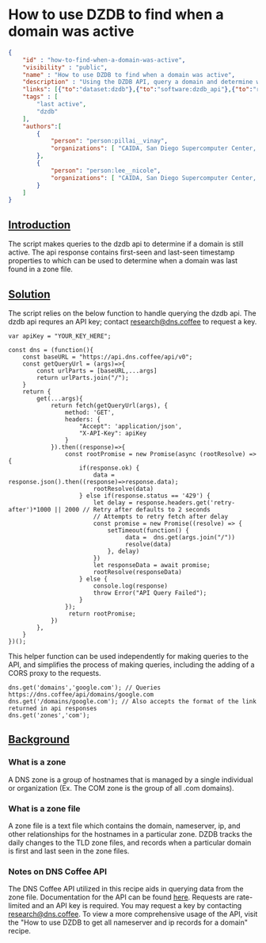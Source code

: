 # How to use DZDB to find when a domain was active

~~~json
{
    "id" : "how-to-find-when-a-domain-was-active",
    "visibility" : "public",
    "name" : "How to use DZDB to find when a domain was active",
    "description" : "Using the DZDB API, query a domain and determine when it was last active",
    "links": [{"to":"dataset:dzdb"},{"to":"software:dzdb_api"},{"to":"recipe:how_to_find_a_domains_ns_and_a_records"}],
    "tags" : [
        "last active",
        "dzdb"
    ],
    "authors":[
        {
            "person": "person:pillai__vinay",
            "organizations": [ "CAIDA, San Diego Supercomputer Center, University of California San Diego" ]
        },
        {
            "person": "person:lee__nicole",
            "organizations": [ "CAIDA, San Diego Supercomputer Center, University of California San Diego" ]
        }
    ]
}
~~~

## **<ins>Introduction</ins>**

The script makes queries to the dzdb api to determine if a domain is still active. The api response contains first-seen and last-seen timestamp properties to which can be used to determine when a domain was last found in a zone file.

## **<ins>Solution</ins>**
The script relies on the below function to handle querying the dzdb api. The dzdb api requres an API key; contact research@dns.coffee to request a key.

~~~
var apiKey = "YOUR_KEY_HERE";

const dns = (function(){
    const baseURL = "https://api.dns.coffee/api/v0";
    const getQueryUrl = (args)=>{
        const urlParts = [baseURL,...args]
        return urlParts.join("/");
    }
    return {
        get(...args){
            return fetch(getQueryUrl(args), {
                method: 'GET',
                headers: {
                    "Accept": 'application/json',
                    "X-API-Key": apiKey
                }
            }).then((response)=>{
                const rootPromise = new Promise(async (rootResolve) => {
                    if(response.ok) {
                        data =  response.json().then((response)=>response.data);
                        rootResolve(data)
                    } else if(response.status == '429') {
                        let delay = response.headers.get('retry-after')*1000 || 2000 // Retry after defaults to 2 seconds
                        // Attempts to retry fetch after delay
                        const promise = new Promise((resolve) => {
                            setTimeout(function() {
                                 data =  dns.get(args.join("/"))
                                 resolve(data)
                            }, delay)    
                        }) 
                        let responseData = await promise;
                        rootResolve(responseData)
                    } else {
                        console.log(response)
                        throw Error("API Query Failed");
                    }
                });
                 return rootPromise; 
            }) 
        },
    }
})();
~~~

This helper function can be used independently for making queries to the API, and simplifies the process of making queries, including the adding of a CORS proxy to the requests. 

~~~
dns.get('domains','google.com'); // Queries https://dns.coffee/api/domains/google.com
dns.get('/domains/google.com'); // Also accepts the format of the link returned in api responses
dns.get('zones','com');
~~~

## **<ins>Background</ins>**
### What is a zone 
A DNS zone is a group of hostnames that is managed by a single individual or organization (Ex. The COM zone is the group of all .com domains).
### What is a zone file
A zone file is a text file which contains the domain, nameserver, ip, and other relationships for the hostnames in a particular zone. DZDB tracks the daily changes to the TLD zone files, and records when a particular domain is first and last seen in the zone files.
### Notes on DNS Coffee API
The DNS Coffee API utilized in this recipe aids in querying data from the zone file. Documentation for the API can be found [here](https://api.dns.coffee/doc/#/). Requests are rate-limited and an API key is required. You may request a key by contacting research@dns.coffee. To view a more comprehensive usage of the API, visit the "How to use DZDB to get all nameserver and ip records for a domain" recipe.
